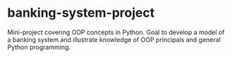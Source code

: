 # banking-system-project
Mini-project covering OOP concepts in Python. Goal to develop a model of a banking system and illustrate knowledge of OOP principals and general Python programming.
